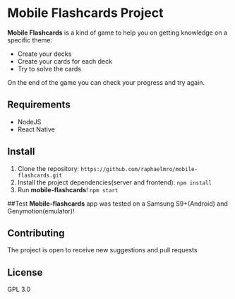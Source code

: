 # Mobile Flashcards Project

**Mobile Flashcards** is a kind of game to help you on getting knowledge on a specific theme:
- Create your decks
- Create your cards for each deck
- Try to solve the cards

On the end of the game you can check your progress and try again.

## Requirements
-   NodeJS
-   React Native

## Install
1. Clone the repository:
`https://github.com/raphaelmro/mobile-flashcards.git`
2. Install the project dependencies(server and frontend):
`npm install`
3. Run **mobile-flashcards**! `npm start`

##Test
**Mobile-flashcards** app was tested on a Samsung S9+(Android) and Genymotion(emulator)! 

## Contributing
The project is open to receive new suggestions and pull requests

## License
GPL 3.0
